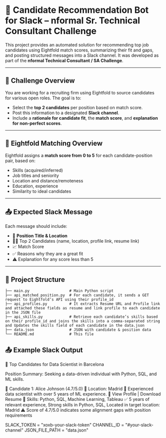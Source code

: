 # 🤖 Candidate Recommendation Bot for Slack – nformal Sr. Technical Consultant Challenge

This project provides an automated solution for recommending top job candidates using Eightfold match scores, summarizing their fit and gaps, and posting structured messages into a Slack channel. It was developed as part of the **nformal Technical Consultant / SA Challenge**.

---

## 🎯 Challenge Overview

You are working for a recruiting firm using Eightfold to source candidates for various open roles. The goal is to:

- Select the **top 2 candidates** per position based on match score.
- Post this information to a designated **Slack channel**.
- Include a **rationale for candidate fit**, the **match score**, and **explanation for non-perfect scores**.

---

## 🧠 Eightfold Matching Overview

Eightfold assigns a **match score from 0 to 5** for each candidate-position pair, based on:

- Skills (acquired/inferred)
- Job titles and seniority
- Location and distance/remoteness
- Education, experience
- Similarity to ideal candidates

---

## 📤 Expected Slack Message

Each message should include:

- 🎯 **Position Title & Location**
- 🧑‍💼 Top 2 Candidates (name, location, profile link, resume link)
- 📈 Match Score
- ✅ Reasons why they are a great fit
- ⚠️ Explanation for any score less than 5

---

## 📁 Project Structure

```
├── main.py                  # Main Python script
├── api_matched_position.py  # For each candidate, it sends a GET request to Eightfold’s API using their profile_id
├── api_profiles.py          # It extracts Resume URL and Profile link and attached these fields as resume and link profile to each candidate in the JSON file
├── api_skills.py            # Retrieve each candidate’s skills based on their profile_id and joins the skills into a comma-separated string and Updates the skills field of each candidate in the data.json
├── data.json                # JSON with candidate & position data
└── README.md                # This file
```

## 📤 Example Slack Output
🔎 Top Candidates for Data Scientist in Barcelona

Position Summary: Seeking a data-driven individual with Python, SQL, and ML skills.

👤 Candidate 1: Alice Johnson (4.7/5.0)
📍 Location: Madrid
📝 Experienced data scientist with over 5 years of ML experience.
🔗 View Profile | Download Resume
🔧 Skills: Python, SQL, Machine Learning, Tableau
✅ 5 years of relevant experience, Strong skills in Python, SQL, Located in target location: Madrid
⚠️ Score of 4.7/5.0 indicates some alignment gaps with position requirements


SLACK_TOKEN = "xoxb-your-slack-token"
CHANNEL_ID = "#your-slack-channel"
JSON_FILE_PATH = "data.json"
